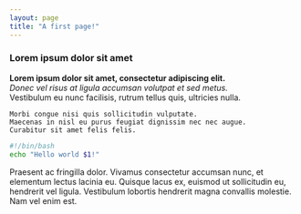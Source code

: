 ```yaml
---
layout: page
title: "A first page!"
---
```


### Lorem ipsum dolor sit amet

**Lorem ipsum dolor sit amet, consectetur adipiscing elit.**  
*Donec vel risus at ligula accumsan volutpat et sed metus.*  
Vestibulum eu nunc facilisis, rutrum tellus quis, ultricies nulla.  

```
Morbi congue nisi quis sollicitudin vulputate. 
Maecenas in nisl eu purus feugiat dignissim nec nec augue. 
Curabitur sit amet felis felis. 
```

```sh
#!/bin/bash
echo "Hello world $1!"
```

Praesent ac fringilla dolor.
Vivamus consectetur accumsan nunc, et elementum lectus lacinia eu. 
Quisque lacus ex, euismod ut sollicitudin eu, hendrerit vel ligula. 
Vestibulum lobortis hendrerit magna convallis molestie. Nam vel enim est. 
